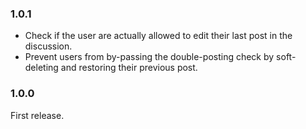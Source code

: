### 1.0.1
- Check if the user are actually allowed to edit their last post in the discussion.
- Prevent users from by-passing the double-posting check by soft-deleting and restoring their previous post.

### 1.0.0
First release.
